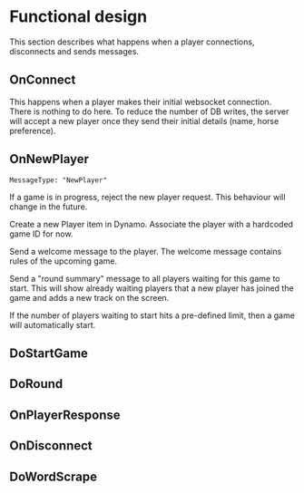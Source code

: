 # Functional design

This section describes what happens when a player connections, disconnects and sends messages.

## OnConnect

This happens when a player makes their initial websocket connection. There is nothing to do here.
To reduce the number of DB writes, the server will accept a new player once they send their
initial details (name, horse preference).

## OnNewPlayer

`MessageType: "NewPlayer"`

If a game is in progress, reject the new player request. This behaviour will change in the future.

Create a new Player item in Dynamo. Associate the player with a hardcoded game ID for now.

Send a welcome message to the player. The welcome message contains rules of the upcoming game.

Send a "round summary" message to all players waiting for this game to start. This will show already
waiting players that a new player has joined the game and adds a new track on the screen.

If the number of players waiting to start hits a pre-defined limit, then a game will automatically start.

## DoStartGame

## DoRound

## OnPlayerResponse

## OnDisconnect

## DoWordScrape
